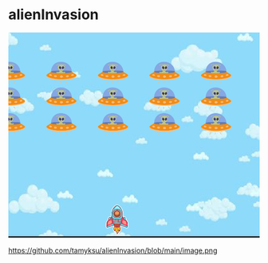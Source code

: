# alienInvasion
![alt text](https://github.com/tamyksu/alienInvasion/blob/main/image.png?raw=true)

https://github.com/tamyksu/alienInvasion/blob/main/image.png
